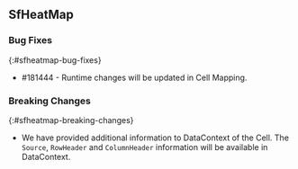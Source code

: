 ## SfHeatMap

### Bug Fixes
{:#sfheatmap-bug-fixes}
* \#181444 - Runtime changes will be updated in Cell Mapping.


### Breaking Changes
{:#sfheatmap-breaking-changes}
* We have provided additional information to DataContext of the Cell. The `Source`, `RowHeader` and `ColumnHeader` information will be available in DataContext.



